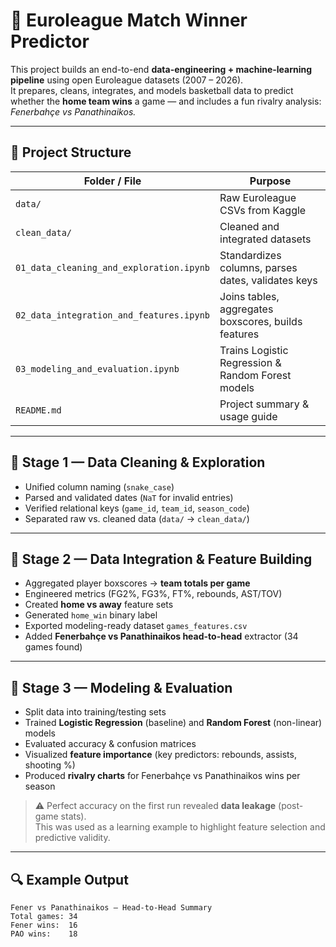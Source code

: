 # 🏀 Euroleague Match Winner Predictor

This project builds an end-to-end **data-engineering + machine-learning pipeline** using open Euroleague datasets (2007 – 2026).  
It prepares, cleans, integrates, and models basketball data to predict whether the **home team wins** a game — and includes a fun rivalry analysis: *Fenerbahçe vs Panathinaikos.*

---

## 📁 Project Structure
| Folder / File | Purpose |
|----------------|----------|
| `data/` | Raw Euroleague CSVs from Kaggle |
| `clean_data/` | Cleaned and integrated datasets |
| `01_data_cleaning_and_exploration.ipynb` | Standardizes columns, parses dates, validates keys |
| `02_data_integration_and_features.ipynb` | Joins tables, aggregates boxscores, builds features |
| `03_modeling_and_evaluation.ipynb` | Trains Logistic Regression & Random Forest models |
| `README.md` | Project summary & usage guide |

---

## 🧹 Stage 1 — Data Cleaning & Exploration
- Unified column naming (`snake_case`)
- Parsed and validated dates (`NaT` for invalid entries)
- Verified relational keys (`game_id`, `team_id`, `season_code`)
- Separated raw vs. cleaned data (`data/` → `clean_data/`)

---

## 🧩 Stage 2 — Data Integration & Feature Building
- Aggregated player boxscores → **team totals per game**
- Engineered metrics (FG2%, FG3%, FT%, rebounds, AST/TOV)
- Created **home vs away** feature sets
- Generated `home_win` binary label
- Exported modeling-ready dataset `games_features.csv`
- Added **Fenerbahçe vs Panathinaikos head-to-head** extractor (34 games found)

---

## 🧠 Stage 3 — Modeling & Evaluation
- Split data into training/testing sets  
- Trained **Logistic Regression** (baseline) and **Random Forest** (non-linear) models  
- Evaluated accuracy & confusion matrices  
- Visualized **feature importance** (key predictors: rebounds, assists, shooting %)  
- Produced **rivalry charts** for Fenerbahçe vs Panathinaikos wins per season  

> ⚠️  Perfect accuracy on the first run revealed **data leakage** (post-game stats).  
>  This was used as a learning example to highlight feature selection and predictive validity.

---

## 🔍 Example Output
```text
Fener vs Panathinaikos — Head-to-Head Summary
Total games: 34
Fener wins:  16
PAO wins:    18
